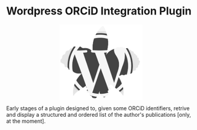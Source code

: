 # Wordpress ORCiD Integration Plugin

<p align="center">
<img align="middle" src="https://github.com/hdiogosilva/wp-ORCiD/blob/master/logo/logo.png" alt="Logo" height="200">
</p>

Early stages of a plugin designed to, given some ORCiD identifiers, retrive and display a structured and ordered list of the author's publications [only, at the moment].
